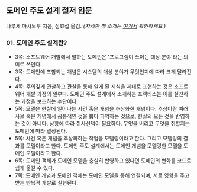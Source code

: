 ## 도메인 주도 설계 철저 입문
나루세 마사노부 지음, 심효섭 옮김. _(자세한 책 소개는 [여기서](https://book.naver.com/bookdb/book_detail.nhn?bid=16778491) 확인하세요.)_

### 01. 도메인 주도 설계란?
* 3쪽: 소프트웨어 개발에서 말하는 도메인은 '프로그램이 쓰이는 대상 분야'라는 의미로 쓰인다.
* 3쪽: 도메인에 포함되는 개념은 시스템의 대상 분야가 무엇인지에 따라 크게 달라진다.
* 4쪽: 주의깊게 관찰하고 관찰을 통해 알게 된 지식을 제대로 표현하는 것은 소프트웨어 개발 과정의 일부다. 도메인 주도 설계에서 소개하는 프랙티스는 이를 실천하는 과정을 보조하는 수단이다.
* 5쪽: 모델은 현실에 일어나는 사건 혹은 개념을 추상화한 개념이다. 추상이란 여러 사물 혹은 개념에서 공통적인 것을 뽑아 파악하는 것으로, 현실의 모든 것을 반영하는 것이 아니다. 상황에 따라 취사선택이 필요하다. 무엇을 버리고 무엇을 취할지는 도메인에 따라 결정된다.
* 5쪽: 사건 혹은 개념을 추상화하는 작업을 모델링이라고 한다. 그리고 모델링의 결과를 모델이라고 한다. 도메인 주도 설계에서는 도메인 개념을 모델링한 모델을 도메인 모델이라고 한다.
* 6쪽: 도메인 객체가 도메인 모델을 충실히 반영하고 있다면 도메인의 변화를 코드로 쉽게 옮길 수 있다.
* 7쪽: 도메인 개념과 도메인 객체는 도메인 모델을 통해 연결되며, 서로 영향을 주고받는 반복적 개발로 실현된다.
